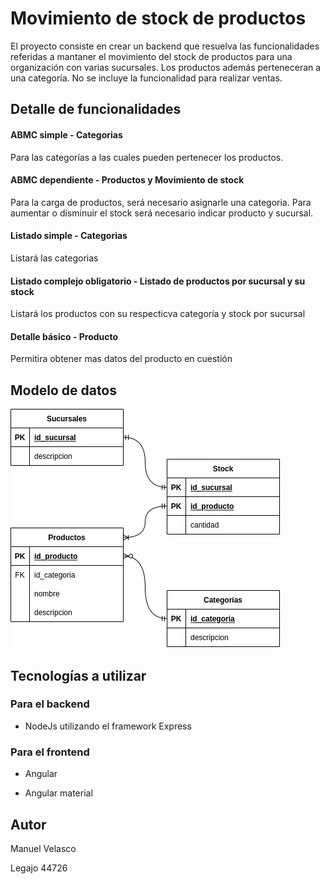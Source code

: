 # Movimiento de stock de productos
El proyecto consiste en crear un backend que resuelva las funcionalidades referidas a mantaner el movimiento del stock de productos para una organización con varias sucursales. Los productos además perteneceran a una categoría.
No se incluye la funcionalidad para realizar ventas.

## Detalle de funcionalidades
#### ABMC simple -	Categorias
Para las categorías a las cuales pueden pertenecer los productos.
#### ABMC dependiente -	Productos y Movimiento de stock
Para la carga de productos, será necesario asignarle una categoria.
Para aumentar o disminuir el stock será necesario indicar producto y sucursal.
#### Listado simple -	Categorias
Listará las categorias
#### Listado complejo obligatorio -	Listado de productos por sucursal y su stock	
Listará los productos con su respecticva categoría y stock por sucursal
#### Detalle básico	 - Producto
Permitira obtener mas datos del producto en cuestión

## Modelo de datos
![Image text](https://github.com/ManuelVelasco99/tp-backend/blob/master/modeloDeDatos.jpg)

## Tecnologías a utilizar 
### Para el backend
- NodeJs utilizando el framework Express

### Para el frontend
- Angular

- Angular material

## Autor
 Manuel Velasco
 
 Legajo 44726
 

